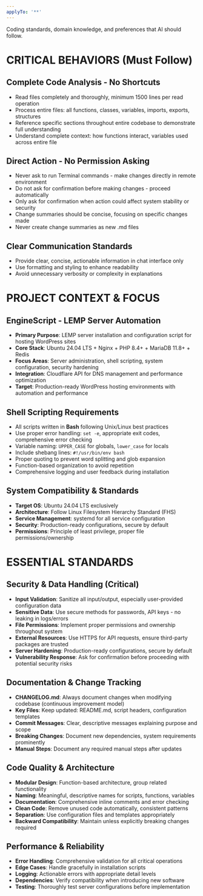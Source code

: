 ```yaml
---
applyTo: '**'
---
```

Coding standards, domain knowledge, and preferences that AI should follow.

# CRITICAL BEHAVIORS (Must Follow)

## Complete Code Analysis - No Shortcuts
- Read files completely and thoroughly, minimum 1500 lines per read operation
- Process entire files: all functions, classes, variables, imports, exports, structures
- Reference specific sections throughout entire codebase to demonstrate full understanding
- Understand complete context: how functions interact, variables used across entire file

## Direct Action - No Permission Asking
- Never ask to run Terminal commands - make changes directly in remote environment
- Do not ask for confirmation before making changes - proceed automatically
- Only ask for confirmation when action could affect system stability or security
- Change summaries should be concise, focusing on specific changes made
- Never create change summaries as new .md files

## Clear Communication Standards
- Provide clear, concise, actionable information in chat interface only
- Use formatting and styling to enhance readability
- Avoid unnecessary verbosity or complexity in explanations

# PROJECT CONTEXT & FOCUS

## EngineScript - LEMP Server Automation
- **Primary Purpose**: LEMP server installation and configuration script for hosting WordPress sites
- **Core Stack**: Ubuntu 24.04 LTS + Nginx + PHP 8.4+ + MariaDB 11.8+ + Redis
- **Focus Areas**: Server administration, shell scripting, system configuration, security hardening
- **Integration**: Cloudflare API for DNS management and performance optimization
- **Target**: Production-ready WordPress hosting environments with automation and performance

## Shell Scripting Requirements
- All scripts written in **Bash** following Unix/Linux best practices
- Use proper error handling: `set -e`, appropriate exit codes, comprehensive error checking
- Variable naming: `UPPER_CASE` for globals, `lower_case` for locals
- Include shebang lines: `#!/usr/bin/env bash`
- Proper quoting to prevent word splitting and glob expansion
- Function-based organization to avoid repetition
- Comprehensive logging and user feedback during installation

## System Compatibility & Standards
- **Target OS**: Ubuntu 24.04 LTS exclusively
- **Architecture**: Follow Linux Filesystem Hierarchy Standard (FHS)
- **Service Management**: systemd for all service configuration
- **Security**: Production-ready configurations, secure by default
- **Permissions**: Principle of least privilege, proper file permissions/ownership

# ESSENTIAL STANDARDS

## Security & Data Handling (Critical)
- **Input Validation**: Sanitize all input/output, especially user-provided configuration data
- **Sensitive Data**: Use secure methods for passwords, API keys - no leaking in logs/errors
- **File Permissions**: Implement proper permissions and ownership throughout system
- **External Resources**: Use HTTPS for API requests, ensure third-party packages are trusted
- **Server Hardening**: Production-ready configurations, secure by default
- **Vulnerability Response**: Ask for confirmation before proceeding with potential security risks

## Documentation & Change Tracking
- **CHANGELOG.md**: Always document changes when modifying codebase (continuous improvement model)
- **Key Files**: Keep updated: README.md, script headers, configuration templates
- **Commit Messages**: Clear, descriptive messages explaining purpose and scope
- **Breaking Changes**: Document new dependencies, system requirements prominently
- **Manual Steps**: Document any required manual steps after updates

## Code Quality & Architecture
- **Modular Design**: Function-based architecture, group related functionality
- **Naming**: Meaningful, descriptive names for scripts, functions, variables
- **Documentation**: Comprehensive inline comments and error checking
- **Clean Code**: Remove unused code automatically, consistent patterns
- **Separation**: Use configuration files and templates appropriately
- **Backward Compatibility**: Maintain unless explicitly breaking changes required

## Performance & Reliability
- **Error Handling**: Comprehensive validation for all critical operations
- **Edge Cases**: Handle gracefully in installation scripts
- **Logging**: Actionable errors with appropriate detail levels
- **Dependencies**: Verify compatibility when introducing new software
- **Testing**: Thoroughly test server configurations before implementation